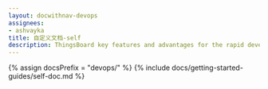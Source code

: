 ```yaml
---
layout: docwithnav-devops
assignees:
- ashvayka
title: 自定义文档-self
description: ThingsBoard key features and advantages for the rapid development of IoT projects and applications.
---
```


{% assign docsPrefix = "devops/" %}
{% include docs/getting-started-guides/self-doc.md %}
